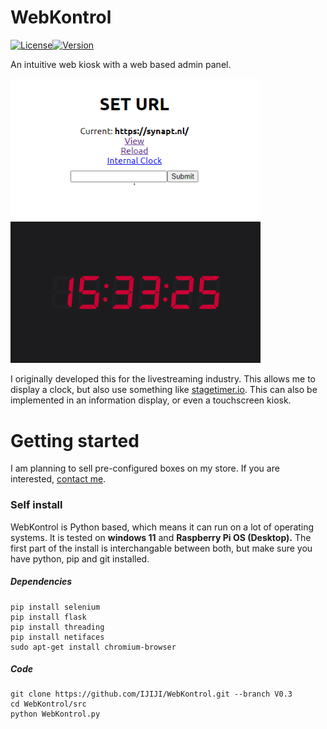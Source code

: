 # WebKontrol

[![License](https://img.shields.io/github/license/IJIJI/WebKontrol)](https://github.com/IJIJI/WebKontrol/blob/main/LICENSE)[![Version](https://img.shields.io/github/v/release/IJIJI/WebKontrol)](https://github.com/IJIJI/WebKontrol/releases)

An intuitive web kiosk with a web based admin panel.

<img src="img/admin_interface.png" width="400"/> <img src="img/clock_interface.png" width="400"/>

I originally developed this for the livestreaming industry. This allows me to display a clock, but also use something like [stagetimer.io](https://stagetimer.io/). This can also be implemented in an information display, or even a touchscreen kiosk.

# Getting started

I am planning to sell pre-configured boxes on my store. If you are interested, [contact me](mailto:shop@synapt.nl).

### Self install

WebKontrol is Python based, which means it can run on a lot of operating systems. It is tested on **windows 11** and **Raspberry Pi OS (Desktop).** The first part of the install is interchangable between both, but make sure you have python, pip and git installed.

##### Dependencies

```shell
pip install selenium
pip install flask
pip install threading
pip install netifaces
sudo apt-get install chromium-browser
```

##### Code

```shell
git clone https://github.com/IJIJI/WebKontrol.git --branch V0.3
cd WebKontrol/src
python WebKontrol.py
```
